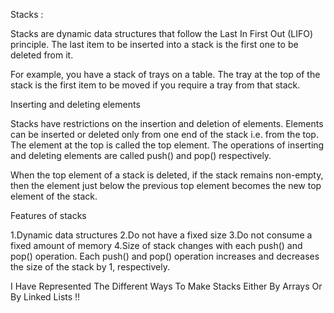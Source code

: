 Stacks :

Stacks are dynamic data structures that follow the Last In First Out (LIFO) principle. The last item to be inserted into a stack is the first one to be deleted from it.

For example, you have a stack of trays on a table. The tray at the top of the stack is the first item to be moved if you require a tray from that stack.

Inserting and deleting elements

Stacks have restrictions on the insertion and deletion of elements. Elements can be inserted or deleted only from one end of the stack i.e. from the top. The element at the top is called the top element. The operations of inserting and deleting elements are called push() and pop() respectively.

When the top element of a stack is deleted, if the stack remains non-empty, then the element just below the previous top element becomes the new top element of the stack.

Features of stacks

1.Dynamic data structures
2.Do not have a fixed size
3.Do not consume a fixed amount of memory
4.Size of stack changes with each push() and pop() operation. Each push() and pop() operation increases and decreases the size of the stack by 1, respectively.


I Have Represented The Different Ways To Make Stacks Either By Arrays Or By Linked Lists !!
